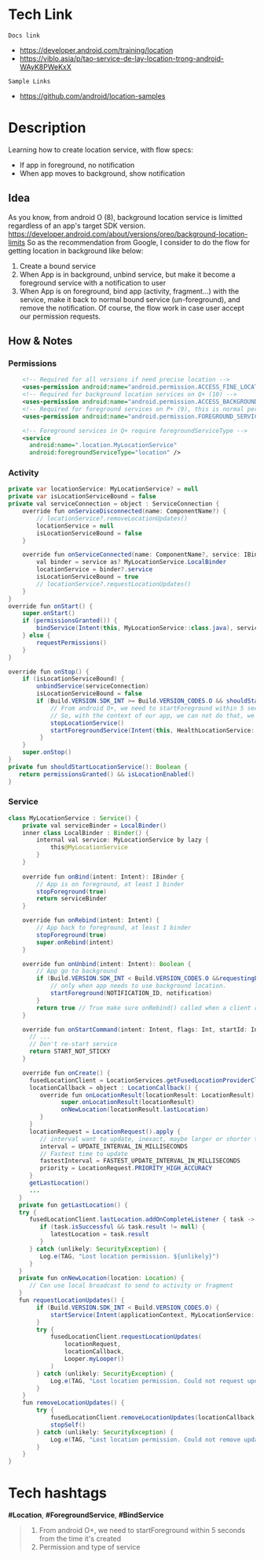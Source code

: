 # Tech Link
`Docs link`
- https://developer.android.com/training/location
- https://viblo.asia/p/tao-service-de-lay-location-trong-android-WAyK8PWeKxX

`Sample Links`
- https://github.com/android/location-samples

# Description

Learning how to create location service, with flow specs:
- If app in foreground, no notification
- When app moves to background, show notification

## Idea

As you know, from android O (8), background location service is limitted regardless of an app's target SDK version. https://developer.android.com/about/versions/oreo/background-location-limits
So as the recommendation from Google, I consider to do the flow for getting location in background like below: 
1. Create a bound service
2. When App is in background, unbind service, but make it become a foreground service with a notification to user 
3. When App is on foreground, bind app (activity, fragment...) with the service, make it back to normal bound service (un-foreground), and remove the notification.
Of course, the flow work in case user accept our permission requests.

## How & Notes
### Permissions
```XML
    <!-- Required for all versions if need precise location --> 
    <uses-permission android:name="android.permission.ACCESS_FINE_LOCATION" />
    <!-- Required for background location services on Q+ (10) -->
    <uses-permission android:name="android.permission.ACCESS_BACKGROUND_LOCATION" />
    <!-- Required for foreground services on P+ (9), this is normal permission -->
    <uses-permission android:name="android.permission.FOREGROUND_SERVICE" />

    <!-- Foreground services in Q+ require foregroundServiceType -->
    <service
      android:name=".location.MyLocationService"
      android:foregroundServiceType="location" />
```

### Activity

```java
private var locationService: MyLocationService? = null
private var isLocationServiceBound = false
private val serviceConnection = object : ServiceConnection {
    override fun onServiceDisconnected(name: ComponentName?) {
        // locationService?.removeLocationUpdates()
        locationService = null
        isLocationServiceBound = false
    }

    override fun onServiceConnected(name: ComponentName?, service: IBinder?) {
        val binder = service as? MyLocationService.LocalBinder
        locationService = binder?.service
        isLocationServiceBound = true
        // locationService?.requestLocationUpdates()
    }
}
override fun onStart() {
    super.onStart()
    if (permissionsGranted()) {
        bindService(Intent(this, MyLocationService::class.java), serviceConnection, Context.BIND_AUTO_CREATE)
    } else {
        requestPermissions()
    }
}

override fun onStop() {
    if (isLocationServiceBound) {
        unbindService(serviceConnection)
        isLocationServiceBound = false
        if (Build.VERSION.SDK_INT >= Build.VERSION_CODES.O && shouldStartLocationService()) {
            // From android O+, we need to startForeground within 5 seconds from the time it's created
            // So, with the context of our app, we can not do that, we need restart the service
            stopLocationService()
            startForegroundService(Intent(this, HealthLocationService::class.java))
         }
    }
    super.onStop()
}
private fun shouldStartLocationService(): Boolean {
   return permissionsGranted() && isLocationEnabled()
}
```

### Service
```java
class MyLocationService : Service() {
    private val serviceBinder = LocalBinder()
    inner class LocalBinder : Binder() {
        internal val service: MyLocationService by lazy {
            this@MyLocationService
        }
    }
    
    override fun onBind(intent: Intent): IBinder {
        // App is on foreground, at least 1 binder
        stopForeground(true)
        return serviceBinder
    }

    override fun onRebind(intent: Intent) {
        // App back to foreground, at least 1 binder
        stopForeground(true)
        super.onRebind(intent)
    }

    override fun onUnbind(intent: Intent): Boolean {
        // App go to background
        if (Build.VERSION.SDK_INT < Build.VERSION_CODES.O &&requestingLocationUpdates()) {
            // only when app needs to use background location.
            startForeground(NOTIFICATION_ID, notification)
        }
        return true // True make sure onRebind() called when a client rebinds
    }

    override fun onStartCommand(intent: Intent, flags: Int, startId: Int): Int {
      // ...
      // Don't re-start service
      return START_NOT_STICKY
    }

    override fun onCreate() {
      fusedLocationClient = LocationServices.getFusedLocationProviderClient(this)
      locationCallback = object : LocationCallback() {
         override fun onLocationResult(locationResult: LocationResult) {
               super.onLocationResult(locationResult)
               onNewLocation(locationResult.lastLocation)
         }
      }
      locationRequest = LocationRequest().apply {
         // interval want to update, inexact, maybe larger or shorter than this
         interval = UPDATE_INTERVAL_IN_MILLISECONDS
         // Fastest time to update
         fastestInterval = FASTEST_UPDATE_INTERVAL_IN_MILLISECONDS
         priority = LocationRequest.PRIORITY_HIGH_ACCURACY
      }
      getLastLocation()
      ...
   }
   private fun getLastLocation() {
   try {
      fusedLocationClient.lastLocation.addOnCompleteListener { task ->
         if (task.isSuccessful && task.result != null) {
            latestLocation = task.result
         }
      } catch (unlikely: SecurityException) {
         Log.e(TAG, "Lost location permission. ${unlikely}")
      }
   }
   private fun onNewLocation(location: Location) {
      // Can use local broadcast to send to activity or fragment
   }
   fun requestLocationUpdates() {
        if (Build.VERSION.SDK_INT < Build.VERSION_CODES.O) {
            startService(Intent(applicationContext, MyLocationService::class.java))
        }
        try {
            fusedLocationClient.requestLocationUpdates(
                locationRequest,
                locationCallback,
                Looper.myLooper()
            )
        } catch (unlikely: SecurityException) {
            Log.e(TAG, "Lost location permission. Could not request updates. $unlikely")
        }
    }
    fun removeLocationUpdates() {
        try {
            fusedLocationClient.removeLocationUpdates(locationCallback)
            stopSelf()
        } catch (unlikely: SecurityException) {
            Log.e(TAG, "Lost location permission. Could not remove updates. $unlikely")
        }
    }
}
```

# Tech hashtags
**#Location**, **#ForegroundService**, **#BindService**

> 1. From android O+, we need to startForeground within 5 seconds from the time it's created
> 2. Permission and type of service
